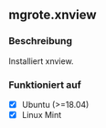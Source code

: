 ## mgrote.xnview
### Beschreibung
Installiert xnview.


### Funktioniert auf
- [x] Ubuntu (>=18.04)
- [x] Linux Mint
